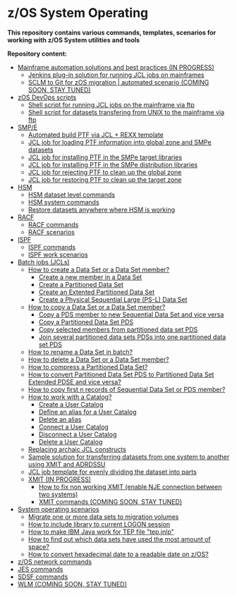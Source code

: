 # z/OS System Operating

**This repository contains various commands, templates, scenarios for working with z/OS System utilities and tools**

**Repository content:**
* [Mainframe automation solutions and best practices (IN PROGRESS)](https://github.com/IBA-mainframe-dev/Global-Repository-for-Mainframe-Developers/tree/master/zOS%20System%20operating/Mainframe%20automation%20solutions%20and%20best%20practices)
  * [Jenkins plug-in solution for running JCL jobs on mainframes](https://github.com/IBA-mainframe-dev/Global-Repository-for-Mainframe-Developers/wiki/Jenkins-plug-in-solution-(IBM-zOS-Connector)-for-running-JCL-jobs-and-manage-SCLM-on-mainframes)
  * [SCLM to Git for zOS migration | automated scenario (COMING SOON, STAY TUNED)]()
* [zOS DevOps scripts](https://github.com/IBA-mainframe-dev/Global-Repository-for-Mainframe-Developers/tree/master/zOS%20System%20operating/zOS%20DevOps%20Scripts)
  * [Shell script for running JCL jobs on the mainframe via ftp](https://github.com/IBA-mainframe-dev/Global-Repository-for-Mainframe-Developers/wiki/Shell-script-for-running-JCL-jobs-on-the-mainframe-via-ftp)
  * [Shell script for datasets transfering from UNIX to the mainframe via ftp](https://github.com/IBA-mainframe-dev/Global-Repository-for-Mainframe-Developers/wiki/Shell-script-for-datasets-transfering-from-UNIX-to-the-mainframe-via-ftp)
* [SMP/E](https://github.com/IBA-mainframe-dev/Global-Repository-for-Mainframe-Developers/blob/master/zOS%20System%20operating/SMPe/README.md)
  * [Automated build PTF via JCL + REXX template](https://github.com/IBA-mainframe-dev/Global-Repository-for-Mainframe-Developers/wiki/Automated-build-PTF-via-JCL---REXX-template)
  * [JCL job for loading PTF information into global zone and SMPe datasets](https://github.com/IBA-mainframe-dev/Global-Repository-for-Mainframe-Developers/wiki/JCL-job-for-loading-PTF-information-into-global-zone-and-SMPe-datasets)
  * [JCL job for installing PTF in the SMPe target libraries](https://github.com/IBA-mainframe-dev/Global-Repository-for-Mainframe-Developers/wiki/JCL-job-for-installing-PTF-in-the-SMPe-target-libraries)
  * [JCL job for installing PTF in the SMPe distribution libraries](https://github.com/IBA-mainframe-dev/Global-Repository-for-Mainframe-Developers/wiki/JCL-job-for-installing-PTF-in-the-SMPe-distribution-libraries)
  * [JCL job for rejecting PTF to clean up the global zone](https://github.com/IBA-mainframe-dev/Global-Repository-for-Mainframe-Developers/wiki/JCL-job-for-rejecting-PTF-to-clean-up-the-global-zone)
  * [JCL job for restoring PTF to clean up the target zone](https://github.com/IBA-mainframe-dev/Global-Repository-for-Mainframe-Developers/wiki/JCL-job-for-restoring-PTF-to-clean-up-the-target-zone)
* [HSM](https://github.com/IBA-mainframe-dev/Global-Repository-for-Mainframe-Developers/tree/master/zOS%20System%20operating/HSM)
  * [HSM dataset level commands](https://github.com/IBA-mainframe-dev/Global-Repository-for-Mainframe-Developers/wiki/HSM-dataset-level-commands)
  * [HSM system commands](https://github.com/IBA-mainframe-dev/Global-Repository-for-Mainframe-Developers/wiki/HSM-system-commands)
  * [Restore datasets anywhere where HSM is working](https://github.com/IBA-mainframe-dev/Global-Repository-for-Mainframe-Developers/wiki/Restore-datasets-anywhere-where-HSM-is-working)
* [RACF](https://github.com/IBA-mainframe-dev/Global-Repository-for-Mainframe-Developers/tree/master/zOS%20System%20operating/RACF)
  * [RACF commands](https://github.com/IBA-mainframe-dev/Global-Repository-for-Mainframe-Developers/blob/master/zOS%20System%20operating/RACF/RACF%20commands.md)
  * [RACF scenarios](https://github.com/IBA-mainframe-dev/Global-Repository-for-Mainframe-Developers/wiki/RACF-scenarios)
* [ISPF](https://github.com/IBA-mainframe-dev/Global-Repository-for-Mainframe-Developers/tree/master/zOS%20System%20operating/ISPF)
  * [ISPF commands](https://github.com/IBA-mainframe-dev/Global-Repository-for-Mainframe-Developers/wiki/ISPF-commands)
  * [ISPF work scenarios](https://github.com/IBA-mainframe-dev/Global-Repository-for-Mainframe-Developers/wiki/ISPF-work-scenarios)
* [Batch jobs (JCLs)](https://github.com/IBA-mainframe-dev/Global-Repository-for-Mainframe-Developers/tree/master/zOS%20System%20operating/Batch%20jobs%20(JCLs))
  * [How to create a Data Set or a Data Set member?](https://github.com/IBA-mainframe-dev/Global-Repository-for-Mainframe-Developers/tree/master/zOS%20System%20operating/Batch%20jobs%20(JCLs)/How%20to%20create%20a%20Data%20Set%20or%20a%20Data%20Set%20member)
    * [Create a new member in a Data Set](https://github.com/IBA-mainframe-dev/Global-Repository-for-Mainframe-Developers/blob/master/zOS%20System%20operating/Batch%20jobs%20(JCLs)/How%20to%20create%20a%20Data%20Set%20or%20a%20Data%20Set%20member/Create%20a%20new%20member%20in%20a%20Data%20Set.md)
    * [Create a Partitioned Data Set](https://github.com/IBA-mainframe-dev/Global-Repository-for-Mainframe-Developers/blob/master/zOS%20System%20operating/Batch%20jobs%20(JCLs)/How%20to%20create%20a%20Data%20Set%20or%20a%20Data%20Set%20member/Create%20a%20Partitioned%20Data%20Set.md)
    * [Create an Extented Partitioned Data Set](https://github.com/IBA-mainframe-dev/Global-Repository-for-Mainframe-Developers/blob/master/zOS%20System%20operating/Batch%20jobs%20(JCLs)/How%20to%20create%20a%20Data%20Set%20or%20a%20Data%20Set%20member/Create%20an%20Extented%20Partitioned%20Data%20Set.md)
    * [Create a Physical Sequential Large (PS-L) Data Set](https://github.com/IBA-mainframe-dev/Global-Repository-for-Mainframe-Developers/blob/master/zOS%20System%20operating/Batch%20jobs%20(JCLs)/How%20to%20create%20a%20Data%20Set%20or%20a%20Data%20Set%20member/Create%20a%20Physical%20Sequential%20Large%20(PS-L)%20Data%20Set.md)
  * [How to copy a Data Set or a Data Set member?](https://github.com/IBA-mainframe-dev/Global-Repository-for-Mainframe-Developers/tree/master/zOS%20System%20operating/Batch%20jobs%20(JCLs)/How%20to%20copy%20a%20Data%20Set%20or%20a%20Data%20Set%20member)
    * [Copy a PDS member to new Sequential Data Set and vice versa](https://github.com/IBA-mainframe-dev/Global-Repository-for-Mainframe-Developers/blob/master/zOS%20System%20operating/Batch%20jobs%20(JCLs)/How%20to%20copy%20a%20Data%20Set%20or%20a%20Data%20Set%20member/Copy%20a%20PDS%20member%20to%20new%20Sequential%20Data%20Set%20and%20vice%20versa.md)
    * [Copy a Partitioned Data Set PDS](https://github.com/IBA-mainframe-dev/Global-Repository-for-Mainframe-Developers/blob/master/zOS%20System%20operating/Batch%20jobs%20(JCLs)/How%20to%20copy%20a%20Data%20Set%20or%20a%20Data%20Set%20member/Copy%20a%20Partitioned%20Data%20Set%20PDS.md)
    * [Copy selected members from partitioned data set PDS](https://github.com/IBA-mainframe-dev/Global-Repository-for-Mainframe-Developers/blob/master/zOS%20System%20operating/Batch%20jobs%20(JCLs)/How%20to%20copy%20a%20Data%20Set%20or%20a%20Data%20Set%20member/Copy%20selected%20members%20from%20partitioned%20data%20set%20PDS.md)
    * [Join several partitioned data sets PDSs into one partitioned data set PDS](https://github.com/IBA-mainframe-dev/Global-Repository-for-Mainframe-Developers/blob/master/zOS%20System%20operating/Batch%20jobs%20(JCLs)/How%20to%20copy%20a%20Data%20Set%20or%20a%20Data%20Set%20member/Join%20several%20PDSs%20into%20one%20PDS.md)
  * [How to rename a Data Set in batch?](https://github.com/IBA-mainframe-dev/Global-Repository-for-Mainframe-Developers/blob/master/zOS%20System%20operating/Batch%20jobs%20(JCLs)/How%20to%20rename%20a%20Data%20Set%20in%20batch.md)
  * [How to delete a Data Set or a Data Set member?](https://github.com/IBA-mainframe-dev/Global-Repository-for-Mainframe-Developers/blob/master/zOS%20System%20operating/Batch%20jobs%20(JCLs)/How%20to%20delete%20a%20Data%20Set%20or%20a%20Data%20Set%20member.md)
  * [How to compress a Partitioned Data Set?](https://github.com/IBA-mainframe-dev/Global-Repository-for-Mainframe-Developers/blob/master/zOS%20System%20operating/Batch%20jobs%20(JCLs)/How%20to%20convert%20a%20Partitioned%20Data%20Set%20to%20Partitioned%20Data%20Set%20Extended%20and%20vice%20versa.md)
  * [How to convert Partitioned Data Set PDS to Partitioned Data Set Extended PDSE and vice versa?](https://github.com/IBA-mainframe-dev/Global-Repository-for-Mainframe-Developers/blob/master/zOS%20System%20operating/Batch%20jobs%20(JCLs)/How%20to%20convert%20a%20Partitioned%20Data%20Set%20to%20Partitioned%20Data%20Set%20Extended%20and%20vice%20versa.md)
  * [How to copy first n records of Sequential Data Set or PDS member?](https://github.com/IBA-mainframe-dev/Global-Repository-for-Mainframe-Developers/blob/master/zOS%20System%20operating/Batch%20jobs%20(JCLs)/How%20to%20copy%20first%20n%20records%20of%20Sequential%20Data%20Set%20or%20PDS%20member.md)
  * [How to work with a Catalog?](https://github.com/IBA-mainframe-dev/Global-Repository-for-Mainframe-Developers/blob/master/zOS%20System%20operating/Batch%20jobs%20(JCLs)/How%20to%20work%20with%20a%20Catalog.md)
    * [Create a User Catalog](https://github.com/IBA-mainframe-dev/Global-Repository-for-Mainframe-Developers/blob/master/zOS%20System%20operating/Batch%20jobs%20(JCLs)/How%20to%20work%20with%20a%20Catalog.md#create-a-user-catalog)
    * [Define an alias for a User Catalog](https://github.com/IBA-mainframe-dev/Global-Repository-for-Mainframe-Developers/blob/master/zOS%20System%20operating/Batch%20jobs%20(JCLs)/How%20to%20work%20with%20a%20Catalog.md#define-an-alias-for-a-user-catalog)
    * [Delete an alias](https://github.com/IBA-mainframe-dev/Global-Repository-for-Mainframe-Developers/blob/master/zOS%20System%20operating/Batch%20jobs%20(JCLs)/How%20to%20work%20with%20a%20Catalog.md#delete-an-alias)
    * [Connect a User Catalog](https://github.com/IBA-mainframe-dev/Global-Repository-for-Mainframe-Developers/blob/master/zOS%20System%20operating/Batch%20jobs%20(JCLs)/How%20to%20work%20with%20a%20Catalog.md#connect-a-user-catalog)
    * [Disconnect a User Catalog](https://github.com/IBA-mainframe-dev/Global-Repository-for-Mainframe-Developers/blob/master/zOS%20System%20operating/Batch%20jobs%20(JCLs)/How%20to%20work%20with%20a%20Catalog.md#disconnect-a-user-catalog)
    * [Delete a User Catalog](https://github.com/IBA-mainframe-dev/Global-Repository-for-Mainframe-Developers/blob/master/zOS%20System%20operating/Batch%20jobs%20(JCLs)/How%20to%20work%20with%20a%20Catalog.md#delete-a-user-catalog)
  * [Replacing archaic JCL constructs](https://github.com/IBA-mainframe-dev/Global-Repository-for-Mainframe-Developers/blob/master/zOS%20System%20operating/Batch%20jobs%20(JCLs)/archaic-jcl.md)
  * [Sample solution for transferring datasets from one system to another using XMIT and ADRDSSU](https://github.com/IBA-mainframe-dev/Global-Repository-for-Mainframe-Developers/tree/master/zOS%20System%20operating/Batch%20jobs%20(JCLs)/Sample%20solution%20for%20transferring%20datasets%20from%20one%20system%20to%20another%20using%20XMIT%20and%20ADRDSSU)
  * [JCL job template for evenly dividing the dataset into parts](https://github.com/IBA-mainframe-dev/Global-Repository-for-Mainframe-Developers/tree/master/zOS%20System%20operating/Batch%20jobs%20(JCLs)/JCL%20job%20template%20for%20evenly%20dividing%20the%20dataset%20into%20parts)
  * [XMIT (IN PROGRESS)](https://github.com/IBA-mainframe-dev/Global-Repository-for-Mainframe-Developers/tree/master/zOS%20System%20operating/Batch%20jobs%20(JCLs)/XMIT%20(COMING%20SOON%2C%20STAY%20TUNED))
    * [How to fix non working XMIT (enable NJE connection between two systems)](https://github.com/IBA-mainframe-dev/Global-Repository-for-Mainframe-Developers/blob/master/zOS%20System%20operating/Batch%20jobs%20(JCLs)/XMIT%20(COMING%20SOON%2C%20STAY%20TUNED)/How%20to%20fix%20non%20working%20XMIT%20(enable%20NJE%20connection%20between%20two%20systems).md)
    * [XMIT commands (COMING SOON, STAY TUNED)](https://github.com/IBA-mainframe-dev/Global-Repository-for-Mainframe-Developers/blob/master/zOS%20System%20operating/Batch%20jobs%20(JCLs)/XMIT%20(COMING%20SOON%2C%20STAY%20TUNED)/XMIT%20commands.md)
* [System operating scenarios](https://github.com/IBA-mainframe-dev/Global-Repository-for-Mainframe-Developers/tree/master/zOS%20System%20operating)
  * [Migrate one or more data sets to migration volumes](https://github.com/IBA-mainframe-dev/Global-Repository-for-Mainframe-Developers/blob/master/zOS%20System%20operating/System%20operating%20scenarios/Migrate%20one%20or%20more%20data%20sets%20to%20migration%20volumes.md)
  * [How to include library to current LOGON session](https://github.com/IBA-mainframe-dev/Global-Repository-for-Mainframe-Developers/blob/master/zOS%20System%20operating/System%20operating%20scenarios/How%20to%20include%20library%20to%20current%20LOGON%20session.md)
  * [How to make IBM Java work for TEP file "tep.jnlp"](https://github.com/IBA-mainframe-dev/Global-Repository-for-Mainframe-Developers/blob/master/zOS%20System%20operating/System%20operating%20scenarios/How%20to%20make%20IBM%20Java%20work%20for%20TEP%20file%20_tep.jnlp_.md)
  * [How to find out which data sets have used the most amount of space?](https://github.com/IBA-mainframe-dev/Global-Repository-for-Mainframe-Developers/blob/master/zOS%20System%20operating/System%20operating%20scenarios/How%20to%20find%20out%20which%20data%20sets%20have%20used%20the%20most%20amount%20of%20space/README.MD)
  * [How to convert hexadecimal date to a readable date on z/OS?](https://github.com/IBA-mainframe-dev/Global-Repository-for-Mainframe-Developers/blob/master/zOS%20System%20operating/System%20operating%20scenarios/How%20to%20convert%20hexadecimal%20date%20to%20a%20readable%20date%20on%20zOS.md)
* [z/OS network commands](https://github.com/IBA-mainframe-dev/Global-Repository-for-Mainframe-Developers/blob/master/zOS%20System%20operating/zOS%20network%20commands.md)
* [JES commands](https://github.com/IBA-mainframe-dev/Global-Repository-for-Mainframe-Developers/blob/master/zOS%20System%20operating/JES%20commands.md)
* [SDSF commands](https://github.com/IBA-mainframe-dev/Global-Repository-for-Mainframe-Developers/blob/master/zOS%20System%20operating/SDSF%20commands.md)
* [WLM (COMING SOON, STAY TUNED)]()
